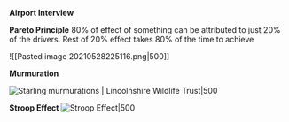 **Airport Interview**

**Pareto Principle**
80% of effect of something can be attributed to just 20% of the drivers. Rest of 20% effect takes 80% of the time to achieve

![[Pasted image 20210528225116.png|500]]

**Murmuration**

![Starling murmurations | Lincolnshire Wildlife Trust|500](https://encrypted-tbn0.gstatic.com/images?q=tbn:ANd9GcRYZfJKTIqWqyMyepNd_DWw6UQQk_vwBm36Cw&usqp=CAU)

**Stroop Effect**
![Stroop Effect|500](https://www.psytoolkit.org/lessons/stroop.png)